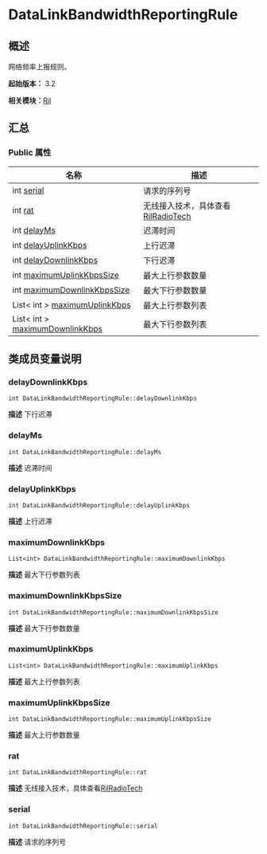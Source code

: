 # DataLinkBandwidthReportingRule


## 概述

网络频率上报规则。

**起始版本：** 3.2

**相关模块：**[Ril](_ril_v11.md)


## 汇总


### Public 属性

| 名称 | 描述 | 
| -------- | -------- |
| int [serial](#serial) | 请求的序列号  | 
| int [rat](#rat) | 无线接入技术，具体查看[RilRadioTech](_ril_v11.md#rilradiotech) | 
| int [delayMs](#delayms) | 迟滞时间  | 
| int [delayUplinkKbps](#delayuplinkkbps) | 上行迟滞  | 
| int [delayDownlinkKbps](#delaydownlinkkbps) | 下行迟滞  | 
| int [maximumUplinkKbpsSize](#maximumuplinkkbpssize) | 最大上行参数数量  | 
| int [maximumDownlinkKbpsSize](#maximumdownlinkkbpssize) | 最大下行参数数量  | 
| List&lt; int &gt; [maximumUplinkKbps](#maximumuplinkkbps) | 最大上行参数列表  | 
| List&lt; int &gt; [maximumDownlinkKbps](#maximumdownlinkkbps) | 最大下行参数列表  | 


## 类成员变量说明


### delayDownlinkKbps

```
int DataLinkBandwidthReportingRule::delayDownlinkKbps
```
**描述**
下行迟滞


### delayMs

```
int DataLinkBandwidthReportingRule::delayMs
```
**描述**
迟滞时间


### delayUplinkKbps

```
int DataLinkBandwidthReportingRule::delayUplinkKbps
```
**描述**
上行迟滞


### maximumDownlinkKbps

```
List<int> DataLinkBandwidthReportingRule::maximumDownlinkKbps
```
**描述**
最大下行参数列表


### maximumDownlinkKbpsSize

```
int DataLinkBandwidthReportingRule::maximumDownlinkKbpsSize
```
**描述**
最大下行参数数量


### maximumUplinkKbps

```
List<int> DataLinkBandwidthReportingRule::maximumUplinkKbps
```
**描述**
最大上行参数列表


### maximumUplinkKbpsSize

```
int DataLinkBandwidthReportingRule::maximumUplinkKbpsSize
```
**描述**
最大上行参数数量


### rat

```
int DataLinkBandwidthReportingRule::rat
```
**描述**
无线接入技术，具体查看[RilRadioTech](_ril_v11.md#rilradiotech)


### serial

```
int DataLinkBandwidthReportingRule::serial
```
**描述**
请求的序列号
